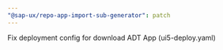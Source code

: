 ```yaml
---
"@sap-ux/repo-app-import-sub-generator": patch
---
```


Fix deployment config for download ADT App (ui5-deploy.yaml)

